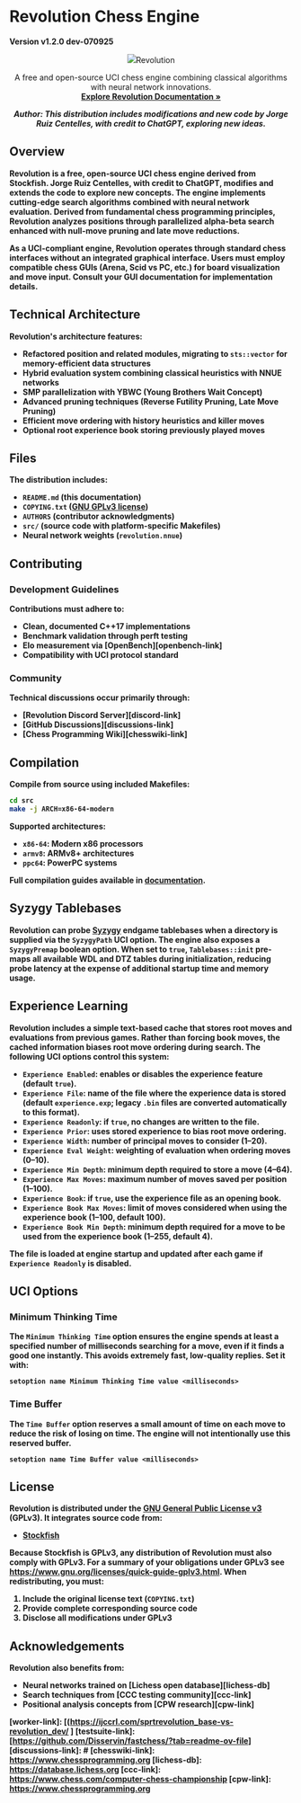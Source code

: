 # Revolution Chess Engine

**Version v1.2.0 dev-070925**

<div align="center">
  <img src="[https://ijccrl.com/wp-content/uploads/2025/08/revolution.png]" 
  <h3>Revolution</h3>
  
  A free and open-source UCI chess engine combining classical algorithms with neural network innovations.
  <br>
  <strong><a href="#">Explore Revolution Documentation »</a>

  <em>Author: This distribution includes modifications and new code by Jorge Ruiz Centelles, with credit to ChatGPT, exploring new ideas.</em>
  
</div>

## Overview

**Revolution** is a free, open-source UCI chess engine derived from **Stockfish**. Jorge Ruiz Centelles, with credit to ChatGPT, modifies and extends the code to explore new concepts. The engine implements cutting-edge search algorithms combined with neural network evaluation. Derived from fundamental chess programming principles, Revolution analyzes positions through parallelized alpha-beta search enhanced with null-move pruning and late move reductions.

As a UCI-compliant engine, Revolution operates through **standard chess interfaces** without an integrated graphical interface. Users must employ compatible chess GUIs (Arena, Scid vs PC, etc.) for board visualization and move input. Consult your GUI documentation for implementation details.

## Technical Architecture

Revolution's architecture features:

- Refactored position and related modules, migrating to `sts::vector` for memory-efficient data structures
- Hybrid evaluation system combining classical heuristics with NNUE networks
- SMP parallelization with YBWC (Young Brothers Wait Concept)
- Advanced pruning techniques (Reverse Futility Pruning, Late Move Pruning)
- Efficient move ordering with history heuristics and killer moves
- Optional root experience book storing previously played moves

## Files

The distribution includes:

- `README.md` (this documentation)
- `COPYING.txt` ([GNU GPLv3 license][gpl-link])
- `AUTHORS` (contributor acknowledgments)
- `src/` (source code with platform-specific Makefiles)
- Neural network weights (`revolution.nnue`)

## Contributing

### Development Guidelines
Contributions must adhere to:
- Clean, documented C++17 implementations
- Benchmark validation through perft testing
- Elo measurement via [OpenBench][openbench-link]
- Compatibility with UCI protocol standard


### Community
Technical discussions occur primarily through:
- [Revolution Discord Server][discord-link]
- [GitHub Discussions][discussions-link]
- [Chess Programming Wiki][chesswiki-link]

## Compilation

Compile from source using included Makefiles:
```bash
cd src
make -j ARCH=x86-64-modern
```

Supported architectures:
- `x86-64`: Modern x86 processors
- `armv8`: ARMv8+ architectures
- `ppc64`: PowerPC systems

Full compilation guides available in [documentation][doc-link].

## Syzygy Tablebases

Revolution can probe [Syzygy](https://github.com/syzygy1) endgame tablebases when a
directory is supplied via the `SyzygyPath` UCI option. The engine also exposes a
`SyzygyPremap` boolean option. When set to `true`, `Tablebases::init` pre-maps all
available WDL and DTZ tables during initialization, reducing probe latency at the
expense of additional startup time and memory usage.

## Experience Learning

Revolution includes a simple text-based cache that stores root moves and evaluations from
previous games. Rather than forcing book moves, the cached information biases root move
ordering during search. The following UCI options control this system:

- `Experience Enabled`: enables or disables the experience feature (default `true`).
- `Experience File`: name of the file where the experience data is stored (default `experience.exp`; legacy `.bin` files are converted automatically to this format).
- `Experience Readonly`: if `true`, no changes are written to the file.
- `Experience Prior`: uses stored experience to bias root move ordering.
- `Experience Width`: number of principal moves to consider (1–20).
- `Experience Eval Weight`: weighting of evaluation when ordering moves (0–10).
- `Experience Min Depth`: minimum depth required to store a move (4–64).
- `Experience Max Moves`: maximum number of moves saved per position (1–100).
- `Experience Book`: if `true`, use the experience file as an opening book.
- `Experience Book Max Moves`: limit of moves considered when using the experience book (1–100, default 100).
- `Experience Book Min Depth`: minimum depth required for a move to be used from the experience book (1–255, default 4).

The file is loaded at engine startup and updated after each game if `Experience Readonly` is disabled.

## UCI Options

### Minimum Thinking Time

The `Minimum Thinking Time` option ensures the engine spends at least a
specified number of milliseconds searching for a move, even if it finds
a good one instantly. This avoids extremely fast, low-quality replies.
Set it with:

```
setoption name Minimum Thinking Time value <milliseconds>
```

### Time Buffer

The `Time Buffer` option reserves a small amount of time on each move to
reduce the risk of losing on time. The engine will not intentionally use
this reserved buffer.

```
setoption name Time Buffer value <milliseconds>
```

## License

Revolution is distributed under the **[GNU General Public License v3][gpl-link]** (GPLv3).
It integrates source code from:

- [Stockfish](https://github.com/official-stockfish/Stockfish)

Because Stockfish is GPLv3, any distribution of Revolution must also comply with GPLv3.
For a summary of your obligations under GPLv3 see <https://www.gnu.org/licenses/quick-guide-gplv3.html>.
When redistributing, you must:
1. Include the original license text (`COPYING.txt`)
2. Provide complete corresponding source code
3. Disclose all modifications under GPLv3

## Acknowledgements

Revolution also benefits from:
- Neural networks trained on [Lichess open database][lichess-db]
- Search techniques from [CCC testing community][ccc-link]
- Positional analysis concepts from [CPW research][cpw-link]

[gpl-link]: https://www.gnu.org/licenses/gpl-3.0.html
[doc-link]: [#](https://ijccrl.com/revolution-chess-engine/)

[worker-link]: [(https://ijccrl.com/sprtrevolution_base-vs-revolution_dev/ ]
[testsuite-link]: [https://github.com/Disservin/fastchess/?tab=readme-ov-file]
[discussions-link]: #
[chesswiki-link]: https://www.chessprogramming.org
[lichess-db]: https://database.lichess.org
[ccc-link]: https://www.chess.com/computer-chess-championship
[cpw-link]: https://www.chessprogramming.org
